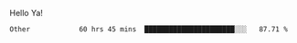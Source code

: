 Hello Ya!

<!--START_SECTION:waka-->

```text
Other            60 hrs 45 mins  ██████████████████████░░░   87.71 %
```

<!--END_SECTION:waka-->
